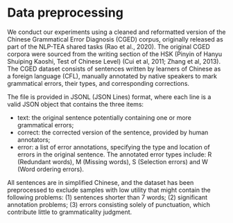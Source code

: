 # Data preprocessing

We conduct our experiments using a cleaned and reformatted version of the Chinese Grammatical Error Diagnosis (CGED) corpus, originally released as part of the NLP-TEA shared tasks (Rao et al., 2020). The original CGED corpora were sourced from the writing section of the HSK (Pinyin of Hanyu Shuiping Kaoshi, Test of Chinese Level) (Cui et al, 2011; Zhang et al, 2013). The CGED dataset consists of sentences written by learners of Chinese as a foreign language (CFL), manually annotated by native speakers to mark grammatical errors, their types, and corresponding corrections. 

The file is provided in JSONL (JSON Lines) format, where each line is a valid JSON object that contains the three items:
 
- text: the original sentence potentially containing one or more grammatical errors;
- correct: the corrected version of the sentence, provided by human annotators;
- error: a list of error annotations, specifying the type and location of errors in the original sentence. The annotated error types include: R (Redundant words), M (Missing words), S (Selection errors) and W (Word ordering errors).

All sentences are in simplified Chinese, and the dataset has been preprocessed to exclude samples with low utility that might contain the following problems: (1) sentences shorter than 7 words; (2) significant annotation problems; (3) errors consisting solely of punctuation, which contribute little to grammaticality judgment.
